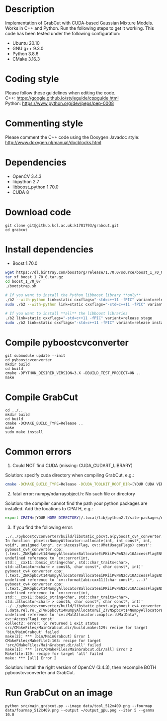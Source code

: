# Description
Implementation of GrabCut with CUDA-based Gaussian Mixture Models. Works in C++ and Python. Run the following steps to get it working.
This code has been tested under the following configuration:
* Ubuntu 20.10
* GNU g++ 9.3.0 
* Python 3.8.6
* CMake 3.16.3

# Coding style
Please follow these guidelines when editing the code.  
C++: https://google.github.io/styleguide/cppguide.html  
Python: https://www.python.org/dev/peps/pep-0008

# Commenting style
Please comment the C++ code using the Doxygen Javadoc style: http://www.doxygen.nl/manual/docblocks.html

# Dependencies
* OpenCV 3.4.3
* libpython 2.7
* libboost_python 1.70.0
* CUDA 8

# Download code
```
git clone git@github.kcl.ac.uk:k1781793/grabcut.git
cd grabcut
```

# Install dependencies
* Boost 1.70.0
```bash
wget https://dl.bintray.com/boostorg/release/1.70.0/source/boost_1_70_0.tar.gz
tar xf boost_1_70_0.tar.gz
cd boost_1_70_0/
./bootstrap.sh 

# If you want to install the Python libboost library **only**
./b2 --with-python link=static cxxflags="-std=c++11 -fPIC" variant=release stage
sudo ./b2 --with-python link=static cxxflags="-std=c++11 -fPIC" variant=release install

# If you want to install **all** the libboost libraries
./b2 link=static cxxflags="-std=c++11 -fPIC" variant=release stage
sudo ./b2 link=static cxxflags="-std=c++11 -fPIC" variant=release install
```

# Compile pyboostcvconverter
```
git submodule update --init
cd pyboostcvconverter
mkdir build
cd build
cmake -DPYTHON_DESIRED_VERSION=3.X -DBUILD_TEST_PROJECT=ON ..
make
```

# Compile GrabCut
```
cd ../..
mkdir build
cd build
cmake -DCMAKE_BUILD_TYPE=Release ..
make
sudo make install
```

# Common errors
1. Could NOT find CUDA (missing: CUDA_CUDART_LIBRARY)

Solution: specify cuda directory when compiling GrabCut, e.g.:
```bash
cmake -DCMAKE_BUILD_TYPE=Release -DCUDA_TOOLKIT_ROOT_DIR=[YOUR CUDA VERSION]..
```

2. fatal error: numpy/ndarrayobject.h: No such file or directory

Solution: the compiler cannot find the path your python packages are installed. Add the locations to CPATH, e.g.:
```bash
export CPATH=[YOUR HOME DIRECTORY]/.local/lib/python2.7/site-packages/numpy/core/include:$CPATH
```

3. If you find the following error:
```
../../pyboostcvconverter/build/libstatic_pbcvt.a(pyboost_cv4_converter.cpp.o): In function `pbcvt::NumpyAllocator::allocate(int, int const*, int, void*, unsigned long*, cv::AccessFlag, cv::UMatUsageFlags) const':
pyboost_cv4_converter.cpp:(.text._ZNK5pbcvt14NumpyAllocator8allocateEiPKiiPvPmN2cv10AccessFlagENS5_14UMatUsageFlagsE[_ZNK5pbcvt14NumpyAllocator8allocateEiPKiiPvPmN2cv10AccessFlagENS5_14UMatUsageFlagsE]+0x9d): undefined reference to `cv::error(int, std::__cxx11::basic_string<char, std::char_traits<char>, std::allocator<char> > const&, char const*, char const*, int)'
pyboost_cv4_converter.cpp:(.text._ZNK5pbcvt14NumpyAllocator8allocateEiPKiiPvPmN2cv10AccessFlagENS5_14UMatUsageFlagsE[_ZNK5pbcvt14NumpyAllocator8allocateEiPKiiPvPmN2cv10AccessFlagENS5_14UMatUsageFlagsE]+0x2c5): undefined reference to `cv::format[abi:cxx11](char const*, ...)'
pyboost_cv4_converter.cpp:(.text._ZNK5pbcvt14NumpyAllocator8allocateEiPKiiPvPmN2cv10AccessFlagENS5_14UMatUsageFlagsE[_ZNK5pbcvt14NumpyAllocator8allocateEiPKiiPvPmN2cv10AccessFlagENS5_14UMatUsageFlagsE]+0x2ed): undefined reference to `cv::error(int, std::__cxx11::basic_string<char, std::char_traits<char>, std::allocator<char> > const&, char const*, char const*, int)'
../../pyboostcvconverter/build/libstatic_pbcvt.a(pyboost_cv4_converter.cpp.o):(.data.rel.ro._ZTVN5pbcvt14NumpyAllocatorE[_ZTVN5pbcvt14NumpyAllocatorE]+0x38): undefined reference to `cv::MatAllocator::map(cv::UMatData*, cv::AccessFlag) const'
collect2: error: ld returned 1 exit status
src/CMakeFiles/MainGrabcut.dir/build.make:129: recipe for target 'bin/MainGrabcut' failed
make[2]: *** [bin/MainGrabcut] Error 1
CMakeFiles/Makefile2:163: recipe for target 'src/CMakeFiles/MainGrabcut.dir/all' failed
make[1]: *** [src/CMakeFiles/MainGrabcut.dir/all] Error 2
Makefile:129: recipe for target 'all' failed
make: *** [all] Error 2
```

Solution: Install the right version of OpenCV (3.4.3), then recompile BOTH pyboostcvconverter and GrabCut.

# Run GrabCut on an image

```
python src/main_grabcut.py --image data/tool_512x409.png --fourmap data/fourmap_512x409.png --output ~/output_gpu.png --iter 5 --gamma 10.0
```
